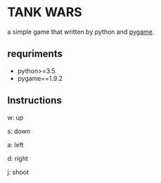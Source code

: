 # TANK WARS

a simple game that written by python and [pygame](https://www.pygame.org/).

## requriments

- python>=3.5
- pygame==1.9.2

## Instructions

w: up

s: down

a: left

d: right

j: shoot
